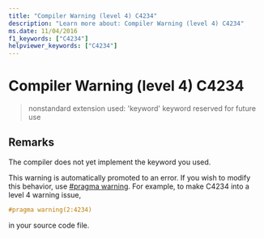 ```yaml
---
title: "Compiler Warning (level 4) C4234"
description: "Learn more about: Compiler Warning (level 4) C4234"
ms.date: 11/04/2016
f1_keywords: ["C4234"]
helpviewer_keywords: ["C4234"]
---
```

# Compiler Warning (level 4) C4234

> nonstandard extension used: 'keyword' keyword reserved for future use

## Remarks

The compiler does not yet implement the keyword you used.

This warning is automatically promoted to an error. If you wish to modify this behavior, use [#pragma warning](../../preprocessor/warning.md). For example, to make C4234 into a level 4 warning issue,

```cpp
#pragma warning(2:4234)
```

in your source code file.
